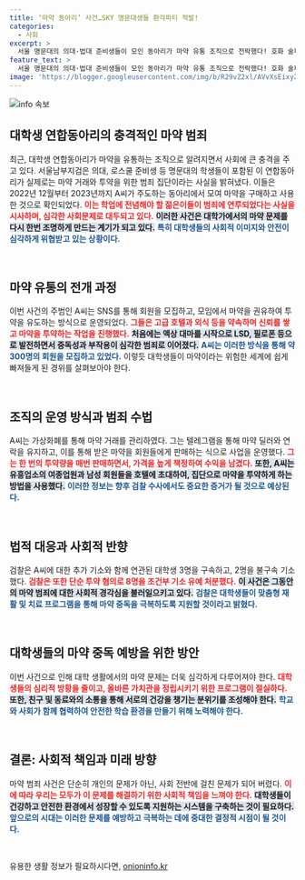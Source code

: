 ```yaml
---
title: ‘마약 동아리’ 사건…SKY 명문대생들 환각파티 적발!
categories:
  - 사회
excerpt: >
  서울 명문대의 의대·법대 준비생들이 모인 동아리가 마약 유통 조직으로 전락했다! 호화 술파티, 마약 투약 현장, 그리고 교수와 경찰을 속인 충격적 범행이 드러났다. 이들은 어떻게 대학가의 마약 문제를 키웠을까?
feature_text: >
  서울 명문대의 의대·법대 준비생들이 모인 동아리가 마약 유통 조직으로 전락했다! 호화 술파티, 마약 투약 현장, 그리고 교수와 경찰을 속인 충격적 범행이 드러났다. 이들은 어떻게 대학가의 마약 문제를 키웠을까?
image: 'https://blogger.googleusercontent.com/img/b/R29vZ2xl/AVvXsEixyZcFfHzMRdzZMjFBmAUKJYCLCGyLL1o632UiGVXcaFdKo_bkvkuCioo0uUKlGfBVcT3P84aROyZIXSBEx3Aw5nCQ3pTgDom1WDC4m8eifvWiAmWEEVb4x6G_l8C0QH225ldMjyaFvpxGEBGNO37VmDTDMHGhJPq73UglMfDca1-0aw/s1600/blogspot.png'
---
```


<p><img src="https://blogger.googleusercontent.com/img/b/R29vZ2xl/AVvXsEixyZcFfHzMRdzZMjFBmAUKJYCLCGyLL1o632UiGVXcaFdKo_bkvkuCioo0uUKlGfBVcT3P84aROyZIXSBEx3Aw5nCQ3pTgDom1WDC4m8eifvWiAmWEEVb4x6G_l8C0QH225ldMjyaFvpxGEBGNO37VmDTDMHGhJPq73UglMfDca1-0aw/s1600/blogspot.png" alt="info 속보" /></p>

<h2 data-ke-size="size26">대학생 연합동아리의 충격적인 마약 범죄</h2>

<p data-ke-size="size16">최근, 대학생 연합동아리가 마약을 유통하는 조직으로 알려지면서 사회에 큰 충격을 주고 있다. 서울남부지검은 의대, 로스쿨 준비생 등 명문대의 학생들이 포함된 이 연합동아리가 실제로는 마약 거래와 투약을 위한 범죄 집단이라는 사실을 밝혀냈다. 이들은 2022년 12월부터 2023년까지 A씨가 주도하는 동아리에서 모여 마약을 구매하고 사용한 것으로 확인되었다. <b><span style="color: #ee2323;">이는 학업에 전념해야 할 젊은이들이 범죄에 연루되었다는 사실을 시사하며, 심각한 사회문제로 대두되고 있다.</span></b> <b><span style="background-color: #21538527;">이러한 사건은 대학가에서의 마약 문제를 다시 한번 조명하게 만드는 계기가 되고 있다.</span></b> <b><span style="color: #1a5490;">특히 대학생들의 사회적 이미지와 안전이 심각하게 위협받고 있는 상황이다.</span></b></p>

<p data-ke-size="size16">&nbsp;</p>

<h2 data-ke-size="size26">마약 유통의 전개 과정</h2>

<p data-ke-size="size16">이번 사건의 주범인 A씨는 SNS를 통해 회원을 모집하고, 모임에서 마약을 권유하여 투약을 유도하는 방식으로 운영되었다. <b><span style="color: #ee2323;">그들은 고급 호텔과 외식 등을 약속하며 신뢰를 쌓고 마약을 투약하는 작업을 진행했다.</span></b> <b><span style="background-color: #21538527;">처음에는 액상 대마를 시작으로 LSD, 필로폰 등으로 발전하면서 중독성과 부작용이 심각한 범죄로 이어졌다.</span></b> <b><span style="color: #1a5490;">A씨는 이러한 방식을 통해 약 300명의 회원을 모집하고 있었다.</span></b> 이렇듯 대학생들이 마약이라는 위험한 세계에 쉽게 빠져들게 된 경위를 살펴보아야 한다.</p>

<p data-ke-size="size16">&nbsp;</p>

<h2 data-ke-size="size26">조직의 운영 방식과 범죄 수법</h2>

<p data-ke-size="size16">A씨는 가상화폐를 통해 마약 거래를 관리하였다. 그는 텔레그램을 통해 마약 딜러와 연락을 유지하고, 이를 통해 받은 마약을 회원들에게 판매하는 식으로 사업을 운영했다. <b><span style="color: #ee2323;">그는 한 번의 투약량을 매번 판매하면서, 가격을 높게 책정하여 수익을 남겼다.</span></b> <b><span style="background-color: #21538527;">또한, A씨는 유흥업소의 여종업원과 남성 회원들을 호텔에 초대하여, 집단으로 마약을 투약하게 하는 방법을 사용했다.</span></b> <b><span style="color: #1a5490;">이러한 정보는 향후 검찰 수사에서도 중요한 증거가 될 것으로 예상된다.</span></b></p>

<p data-ke-size="size16">&nbsp;</p>

<h2 data-ke-size="size26">법적 대응과 사회적 반향</h2>

<p data-ke-size="size16">검찰은 A씨에 대한 추가 기소와 함께 연관된 대학생 3명을 구속하고, 2명을 불구속 기소했다. <b><span style="color: #ee2323;">검찰은 또한 단순 투약 혐의로 8명을 조건부 기소 유예 처분했다.</span></b> <b><span style="background-color: #21538527;">이 사건은 그동안의 마약 범죄에 대한 사회적 경각심을 불러일으키고 있다.</span></b> <b><span style="color: #1a5490;">검찰은 대학생들이 맞춤형 재활 및 치료 프로그램을 통해 마약 중독을 극복하도록 지원할 것이라고 밝혔다.</span></b></p>

<p data-ke-size="size16">&nbsp;</p>

<h2 data-ke-size="size26">대학생들의 마약 중독 예방을 위한 방안</h2>

<p data-ke-size="size16">이번 사건으로 인해 대학 생활에서의 마약 문제는 더욱 심각하게 다루어져야 한다. <b><span style="color: #ee2323;">대학생들의 심리적 방황을 줄이고, 올바른 가치관을 정립시키기 위한 프로그램이 절실하다.</span></b> <b><span style="background-color: #21538527;">또한, 친구 및 동료와의 소통을 통해 서로의 건강을 챙기는 분위기를 조성해야 한다.</span></b> <b><span style="color: #1a5490;">학교와 사회가 함께 협력하여 안전한 학습 환경을 만들기 위해 노력해야 한다.</span></b></p>

<p data-ke-size="size16">&nbsp;</p>

<h2 data-ke-size="size26">결론: 사회적 책임과 미래 방향</h2>

<p data-ke-size="size16">마약 범죄 사건은 단순히 개인의 문제가 아닌, 사회 전반에 걸친 문제가 되어 버렸다. <b><span style="color: #ee2323;">이에 따라 우리는 모두가 이 문제를 해결하기 위한 사회적 책임을 느껴야 한다.</span></b> <b><span style="background-color: #21538527;">대학생들이 건강하고 안전한 환경에서 성장할 수 있도록 지원하는 시스템을 구축하는 것이 필요하다.</span></b> <b><span style="color: #1a5490;">앞으로의 시대는 이러한 문제를 예방하고 극복하는 데에 중대한 결정적 시점이 될 것이다.</span></b></p>

<p data-ke-size="size16">&nbsp;</p>
유용한 생활 정보가 필요하시다면, <a href="https://onioninfo.kr" rel="dofollow">onioninfo.kr</a>


